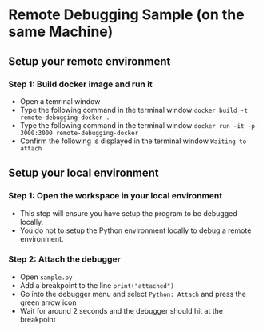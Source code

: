 # Remote Debugging Sample (on the same Machine)

## Setup your remote environment
### Step 1: Build docker image and run it
* Open a temrinal window
* Type the following command in the terminal window
`docker build -t remote-debugging-docker .`
* Type the following command in the terminal window
`docker run -it -p 3000:3000 remote-debugging-docker`
* Confirm the following is displayed in the terminal window
`Waiting to attach`

## Setup your local environment
### Step 1: Open the workspace in your local environment
* This step will ensure you have setup the program to be debugged locally.
* You do not to setup the Python environment locally to debug a remote environment.

### Step 2: Attach the debugger
* Open `sample.py`
* Add a breakpoint to the line `print("attached")`
* Go into the debugger menu and select `Python: Attach` and press the green arrow icon 
* Wait for around 2 seconds and the debugger should hit at the breakpoint
